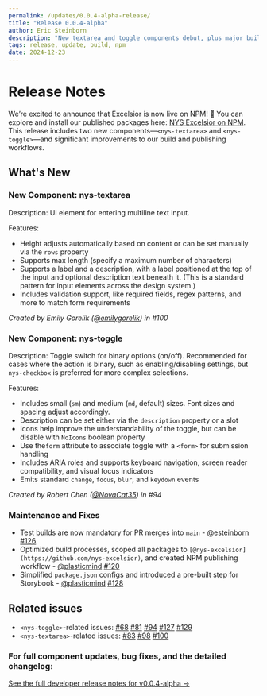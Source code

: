 ```yaml
---
permalink: /updates/0.0.4-alpha-release/
title: "Release 0.0.4-alpha"
author: Eric Steinborn
description: "New textarea and toggle components debut, plus major build and publishing upgrades."
tags: release, update, build, npm
date: 2024-12-23
---
```


# Release Notes

We’re excited to announce that Excelsior is now live on NPM! 🎉 You can explore and install our published packages here: [NYS Excelsior on NPM](https://www.npmjs.com/org/nys-excelsior). This release includes two new components—`<nys-textarea>` and `<nys-toggle>`—and significant improvements to our build and publishing workflows.

## What's New 

### New Component: nys-textarea

Description: UI element for entering multiline text input.

Features:

- Height adjusts automatically based on content or can be set manually via the `rows` property
- Supports max length (specify a maximum number of characters)
- Supports a label and a description, with a label positioned at the top of the input and optional description text beneath it. (This is a standard pattern for input elements across the design system.)
- Includes validation support, like required fields, regex patterns, and more to match form requirements

_Created by Emily Gorelik ([@emilygorelik](https://github.com/emilygorelik)) in #100_ 

### New Component: nys-toggle

Description: Toggle switch for binary options (on/off). Recommended for cases where the action is binary, such as enabling/disabling settings, but `nys-checkbox` is preferred for more complex selections.

Features:

- Includes small (`sm`) and medium (`md`, default) sizes. Font sizes and spacing adjust accordingly.
- Description can be set either via the `description` property or a slot
- Icons help improve the understandability of the toggle, but can be disable with `NoIcons` boolean property
- Use the`form` attribute to associate toggle with a `<form>` for submission handling
- Includes ARIA roles and supports keyboard navigation, screen reader compatibility, and visual focus indicators
- Emits standard `change`, `focus`, `blur`, and `keydown` events

_Created by Robert Chen ([@NovaCat35](https://github.com/NovaCat35)) in #94_ 
 
### Maintenance and Fixes

- Test builds are now mandatory for PR merges into `main` - [@esteinborn](https://github.com/esteinborn) [#126](https://github.com/its-hcd/nysds/issues/126)
- Optimized build processes, scoped all packages to `[@nys-excelsior](https://github.com/nys-excelsior)`, and created NPM publishing workflow - [@plasticmind](https://github.com/plasticmind) [#120](https://github.com/its-hcd/nysds/issues/120) 
- Simplified `package.json` configs and introduced a pre-built step for Storybook  - [@plasticmind](https://github.com/plasticmind) [#128](https://github.com/its-hcd/nysds/issues/128) 

## Related issues

- `<nys-toggle>`-related issues: [#68](https://github.com/its-hcd/nysds/issues/68) [#81](https://github.com/its-hcd/nysds/issues/81) [#94](https://github.com/its-hcd/nysds/issues/94) [#127](https://github.com/its-hcd/nysds/issues/127) [#129](https://github.com/its-hcd/nysds/issues/129) 
- `<nys-textarea>`-related issues: [#83](https://github.com/its-hcd/nysds/issues/83) [#98](https://github.com/its-hcd/nysds/issues/98) [#100](https://github.com/its-hcd/nysds/issues/100) 

### For full component updates, bug fixes, and the detailed changelog:  
[See the full developer release notes for v0.0.4-alpha →](https://github.com/ITS-HCD/excelsior/releases/tag/v0.0.4-alpha "https://github.com/its-hcd/excelsior/releases/tag/v0.0.4-alpha")
